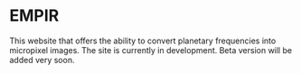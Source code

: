# EMPIR
This website that offers the ability to convert planetary frequencies into micropixel images.
The site is currently in development.
Beta version will be added very soon.
